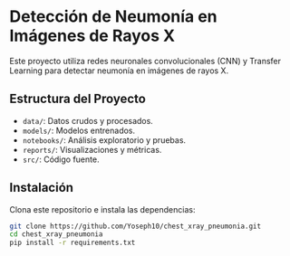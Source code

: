 # Detección de Neumonía en Imágenes de Rayos X

Este proyecto utiliza redes neuronales convolucionales (CNN) y Transfer Learning para detectar neumonía en imágenes de rayos X.

## Estructura del Proyecto

- `data/`: Datos crudos y procesados.
- `models/`: Modelos entrenados.
- `notebooks/`: Análisis exploratorio y pruebas.
- `reports/`: Visualizaciones y métricas.
- `src/`: Código fuente.

## Instalación

Clona este repositorio e instala las dependencias:

```bash
git clone https://github.com/Yoseph10/chest_xray_pneumonia.git
cd chest_xray_pneumonia
pip install -r requirements.txt

